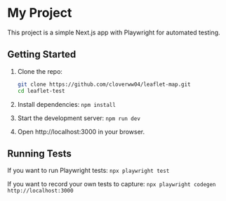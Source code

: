 # My Project

This project is a simple Next.js app with Playwright for automated testing.

## Getting Started

1. Clone the repo:
   ```bash
   git clone https://github.com/cloverww04/leaflet-map.git
   cd leaflet-test

2. Install dependencies:
    ```npm install```

3. Start the development server:
   ```npm run dev```

4. Open http://localhost:3000 in your browser.

## Running Tests
If you want to run Playwright tests:
```npx playwright test```

If you want to record your own tests to capture:
```npx playwright codegen http://localhost:3000```

